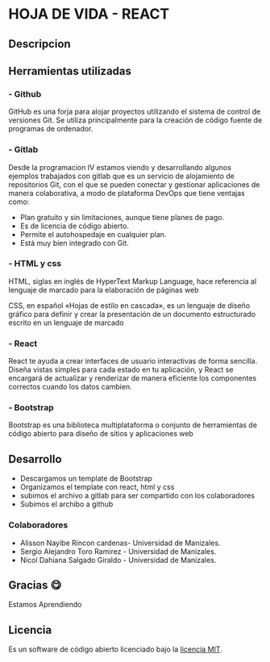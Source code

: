# HOJA DE VIDA - REACT
## Descripcion
## Herramientas utilizadas

### - Github
GitHub es una forja para alojar proyectos utilizando el sistema de control de versiones Git. Se utiliza principalmente para la creación de código fuente de programas de ordenador.

### - Gitlab
Desde la programacion IV estamos viendo y desarrollando algunos ejemplos trabajados con gitlab que es un servicio de alojamiento de repositorios Git, con el que se pueden conectar y gestionar aplicaciones de manera colaborativa, a modo de plataforma DevOps que tiene ventajas como:

- Plan gratuito y sin limitaciones, aunque tiene planes de pago.
- Es de licencia de código abierto.
- Permite el autohospedaje en cualquier plan.
- Está muy bien integrado con Git.

### - HTML y css
HTML, siglas en inglés de HyperText Markup Language, hace referencia al lenguaje de marcado para la elaboración de páginas web

CSS, en español «Hojas de estilo en cascada», es un lenguaje de diseño gráfico para definir y crear la presentación de un documento estructurado escrito en un lenguaje de marcado

### - React
React te ayuda a crear interfaces de usuario interactivas de forma sencilla. Diseña vistas simples para cada estado en tu aplicación, y React se encargará de actualizar y renderizar de manera eficiente los componentes correctos cuando los datos cambien.

### - Bootstrap
Bootstrap es una biblioteca multiplataforma o conjunto de herramientas de código abierto para diseño de sitios y aplicaciones web

## Desarrollo
- Descargamos un template de Bootstrap 
- Organizamos el template con react, html y css
- subimos el archivo a gitlab para ser compartido con los colaboradores
- Subimos el archibo a github

### Colaboradores
- Alisson Nayibe Rincon cardenas- Universidad de Manizales.
- Sergio Alejandro Toro Ramirez - Universidad de Manizales.
- Nicol Dahiana Salgado Giraldo - Universidad de Manizales.

## Gracias :yum:
Estamos Aprendiendo

## Licencia

Es un software de código abierto licenciado bajo la [licencia MIT](https://opensource.org/licenses/MIT).